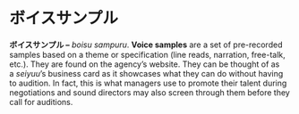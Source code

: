 # ボイスサンプル

**ボイスサンプル –** _boisu sampuru_. **Voice samples** are a set of pre-recorded samples based on a theme or specification (line reads, narration, free-talk, etc.). They are found on the agency’s website. They can be thought of as a _seiyuu_’s business card as it showcases what they can do without having to audition. In fact, this is what managers use to promote their talent during negotiations and sound directors may also screen through them before they call for auditions.
